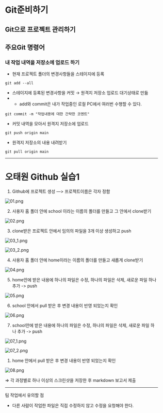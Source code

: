 # Git준비하기

## Git으로 프로젝트 관리하기

## 주요Git 명령어

### 내 작업 내역을 저장소에 업로드 하기

- 현재 프로젝트 폴더의 변경사항들을 스테이지에 등록

`git add --all`  

- 스테이지에 등록된 변경사항을 커밋 → 원격지 저장소 업로드 대기상태로 만듦
- * add와 commit은 내가 작업중인 로컬 PC에서 여러번 수행할 수 있다.

`git commit -m "작업내용에 대한 간략한 코멘트"`  

- 커밋 내역을 모아서 원격지 저장소에 업로드

`git push origin main`  

- 원격지 저장소의 내용 내려받기

`git pull origin main`  

---

# 오태원 Github 실습1

1. Github에 프로젝트 생성 —> 프로젝트이름은 각자 정함

![01.png](../images/01.png)

2. 사용자 홈 폴더 안에 school 이라는 이름의 폴더를 만들고 그 안에서 clone받기

![02.png](../images/02.png)

3. clone받은 프로젝트 안에서 임의의 파일을 3개 이상 생성하고 push

![03_1.png](../images/03_1.png)

![03_2.png](../images/03_2.png)

4. 사용자 홈 폴더 안에 home이라는 이름의 폴더를 만들고 새롭게 clone받기

![04.png](../images/04.png)

5. home안에 받은 내용에 하나의 파일은 수정, 하나의 파일은 삭제, 새로운 파일 하나 추가 -> push

![05.png](../images/05.png)

6. school 안에서 pull 받은 후 변경 내용이 반영 되었는지 확인

![06.png](../images/06.png)

7. school안에 받은 내용에 하나의 파일은 수정, 하나의 파일은 삭제, 새로운 파일 하나 추가 -> push

![07_1.png](../images/07_1.png)

![07_2.png](../images/07_2.png)

1. home 안에서 pull 받은 후 변경 내용이 반영 되었는지 확인

![08.png](../images/08.png)

⇒ 각 과정별로 하나 이상의 스크린샷을 저장한 후 markdown 보고서 제출

---

팀 작업에서 유의할 점

- 다른 사람이 작업한 파일은 직접 수정하지 않고 수정을 요청해야 한다.